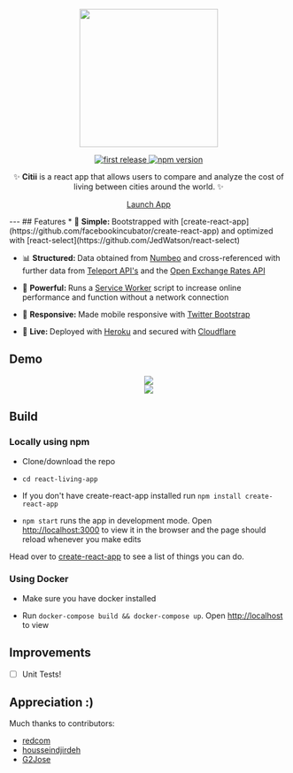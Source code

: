 <div align="center">
<p>
<img src="https://github.com/djirdehh/react-living-app/blob/master/src/citii_logo.png" width="250"/>
</p>

<p>
<a href="">
  <img alt="first release" src="https://img.shields.io/badge/release-v1.0-brightgreen.svg" />
</a>

<a href="https://www.npmjs.com/package/npm">
  <img alt="npm version" src="https://img.shields.io/npm/v/npm.svg" />
</a>
</p>

<p>✨ <strong>Citii</strong> is a react app that allows users to compare and analyze the cost of living between cities around   the world. ✨</p>

<p><a href="https://www.citii.io" class="btn btn-primary btn-md">Launch App</a></p>
</div>
---
## Features
* 🔩 <strong>Simple: </strong>Bootstrapped with [create-react-app](https://github.com/facebookincubator/create-react-app) and optimized with [react-select](https://github.com/JedWatson/react-select)

* 📊 <strong>Structured: </strong> Data obtained from [Numbeo](https://www.numbeo.com/cost-of-living/) and cross-referenced with further data from [Teleport API's](https://developers.teleport.org/api/) and the [Open Exchange Rates API](https://openexchangerates.org/)

* 💪 <strong>Powerful: </strong> Runs a [Service Worker](https://github.com/w3c/ServiceWorker) script to increase online performance and function without a network connection

* 📱 <strong>Responsive: </strong> Made mobile responsive with [Twitter Bootstrap](http://getbootstrap.com/)

* 🎉 <strong>Live: </strong> Deployed with [Heroku](https://blog.heroku.com/deploying-react-with-zero-configuration) and secured with [Cloudflare](https://www.cloudflare.com/)

## Demo
<div align="center">
  <img src="http://i.imgur.com/aAySZfT.png"/>
</div>

<div align="center">
  <img src="http://i.imgur.com/stQTJlA.png"/>
</div>

## Build

### Locally using npm
* Clone/download the repo

* `cd react-living-app`

* If you don't have create-react-app installed run `npm install create-react-app`

* `npm start` runs the app in development mode. Open [http://localhost:3000](http://localhost:3000) to view it in the browser and the page should reload whenever you make edits

<p>
Head over to <a href="https://github.com/facebookincubator/create-react-app">create-react-app</a> to see a list of things you can do.
</p>

### Using Docker

* Make sure you have docker installed

* Run `docker-compose build && docker-compose up`. Open [http://localhost](http://localhost) to view

## Improvements
- [ ] Unit Tests!

## Appreciation :)
Much thanks to contributors:
* [redcom](https://github.com/redcom)
* [housseindjirdeh](https://github.com/housseindjirdeh)
* [G2Jose](https://github.com/G2Jose)
